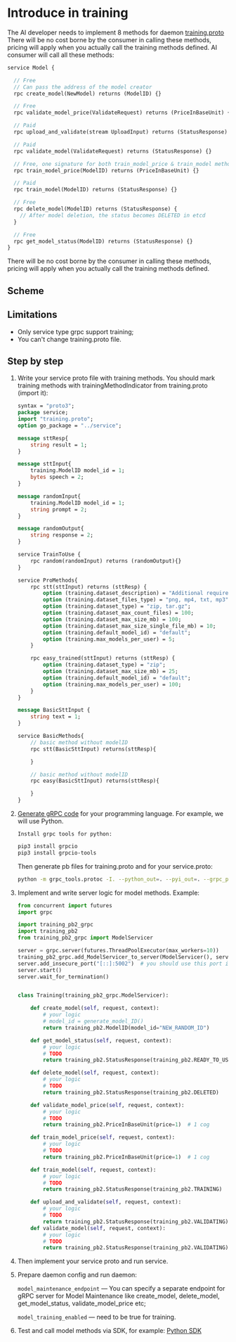 # Introduce in training

The AI developer needs to implement 8 methods for daemon <a href="/assets/files/training.proto" download>training.proto</a>  
There will be no cost borne by the consumer in calling these methods,
pricing will apply when you actually call the training methods defined.
AI consumer will call all these methods:

```proto
service Model {

  // Free
  // Can pass the address of the model creator
  rpc create_model(NewModel) returns (ModelID) {}

  // Free
  rpc validate_model_price(ValidateRequest) returns (PriceInBaseUnit) {}

  // Paid
  rpc upload_and_validate(stream UploadInput) returns (StatusResponse) {}

  // Paid
  rpc validate_model(ValidateRequest) returns (StatusResponse) {}

  // Free, one signature for both train_model_price & train_model methods
  rpc train_model_price(ModelID) returns (PriceInBaseUnit) {}

  // Paid
  rpc train_model(ModelID) returns (StatusResponse) {}

  // Free
  rpc delete_model(ModelID) returns (StatusResponse) {
    // After model deletion, the status becomes DELETED in etcd
  }

  // Free
  rpc get_model_status(ModelID) returns (StatusResponse) {}
}
```

There will be no cost borne by the consumer in calling these methods, pricing will apply when you actually call the training methods defined.

## Scheme

<ImageViewer src="/assets/images/products/AIMarketplace/daemon/daemon_training.png" alt="The scheme of the daemon's work with training methods"/>

## Limitations

-   Only service type grpc support training;
-   You can't change training.proto file.

## Step by step

1.  Write your service proto file with training methods. You should mark training methods with trainingMethodIndicator from training.proto (import it):

    ```proto
    syntax = "proto3";
    package service;
    import "training.proto";
    option go_package = "../service";

    message sttResp{
        string result = 1;
    }

    message sttInput{
        training.ModelID model_id = 1;
        bytes speech = 2;
    }

    message randomInput{
        training.ModelID model_id = 1;
        string prompt = 2;
    }

    message randomOutput{
        string response = 2;
    }

    service TrainToUse {
        rpc random(randomInput) returns (randomOutput){}
    }

    service ProMethods{
        rpc stt(sttInput) returns (sttResp) {
            option (training.dataset_description) = "Additional requirements";
            option (training.dataset_files_type) = "png, mp4, txt, mp3";
            option (training.dataset_type) = "zip, tar.gz";
            option (training.dataset_max_count_files) = 100;
            option (training.dataset_max_size_mb) = 100;
            option (training.dataset_max_size_single_file_mb) = 10;
            option (training.default_model_id) = "default";
            option (training.max_models_per_user) = 5;
        }

        rpc easy_trained(sttInput) returns (sttResp) {
            option (training.dataset_type) = "zip";
            option (training.dataset_max_size_mb) = 25;
            option (training.default_model_id) = "default";
            option (training.max_models_per_user) = 100;
        }
    }

    message BasicSttInput {
        string text = 1;
    }

    service BasicMethods{
        // basic method without modelID
        rpc stt(BasicSttInput) returns(sttResp){

        }

        // basic method without modelID
        rpc easy(BasicSttInput) returns(sttResp){

        }
    }
    ```


2.  [Generate gRPC code](https://grpc.io/docs/languages/python/quickstart/#generate-grpc-code) for your programming language.
    For example, we will use Python.

        Install grpc tools for python:
    ```sh
    pip3 install grpcio
    pip3 install grpcio-tools
    ```

    Then generate pb files for training.proto and for your service.proto:
    ```sh
    python -m grpc_tools.protoc -I. --python_out=. --pyi_out=. --grpc_python_out=. .\training.proto
    ```

3.  Implement and write server logic for model methods. Example:

    ```python
    from concurrent import futures
    import grpc

    import training_pb2_grpc
    import training_pb2
    from training_pb2_grpc import ModelServicer

    server = grpc.server(futures.ThreadPoolExecutor(max_workers=10))
    training_pb2_grpc.add_ModelServicer_to_server(ModelServicer(), server)
    server.add_insecure_port("[::]:5002")  # you should use this port in daemon in config.model_training_endpoint
    server.start()
    server.wait_for_termination()


    class Training(training_pb2_grpc.ModelServicer):

        def create_model(self, request, context):
            # your logic
            # model_id = generate_model_ID()
            return training_pb2.ModelID(model_id="NEW_RANDOM_ID")

        def get_model_status(self, request, context):
            # your logic
            # TODO
            return training_pb2.StatusResponse(training_pb2.READY_TO_USE)

        def delete_model(self, request, context):
            # your logic
            # TODO
            return training_pb2.StatusResponse(training_pb2.DELETED)

        def validate_model_price(self, request, context):
            # your logic
            # TODO
            return training_pb2.PriceInBaseUnit(price=1)  # 1 cog

        def train_model_price(self, request, context):
            # your logic
            # TODO
            return training_pb2.PriceInBaseUnit(price=1)  # 1 cog

        def train_model(self, request, context):
            # your logic
            # TODO
            return training_pb2.StatusResponse(training_pb2.TRAINING)

        def upload_and_validate(self, request, context):
            # your logic
            # TODO
            return training_pb2.StatusResponse(training_pb2.VALIDATING)
        def validate_model(self, request, context):
            # your logic
            # TODO
            return training_pb2.StatusResponse(training_pb2.VALIDATING)

    ```

4.  Then implement your service proto and run service.

5.  Prepare daemon config and run daemon:

    `model_maintenance_endpoint` — You can specify a separate endpoint for gRPC server for Model Maintenance like create_model, delete_model, get_model_status, validate_model_price etc;

    `model_training_enabled` — need to be true for training.


6.  Test and call model methods via SDK, for example: [Python SDK](/docs/products/DecentralizedAIPlatform/QuickStartGuides/ServiceCallingViaSDK/)